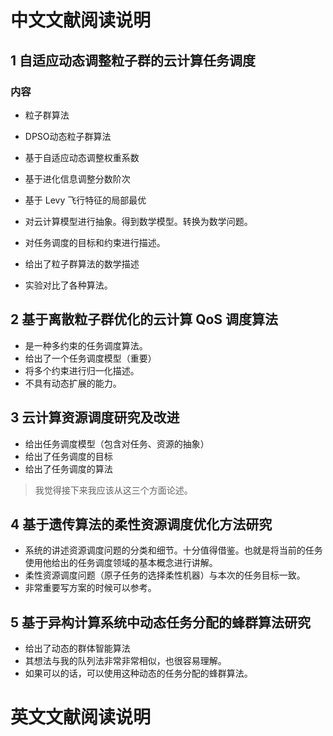 # 中文文献阅读说明
## 1 自适应动态调整粒子群的云计算任务调度

### 内容
* 粒子群算法
* DPSO动态粒子群算法
* 基于自适应动态调整权重系数
* 基于进化信息调整分数阶次
* 基于 Levy 飞行特征的局部最优

* 对云计算模型进行抽象。得到数学模型。转换为数学问题。
* 对任务调度的目标和约束进行描述。
* 给出了粒子群算法的数学描述
* 实验对比了各种算法。

## 2 基于离散粒子群优化的云计算 QoS 调度算法 

* 是一种多约束的任务调度算法。
* 给出了一个任务调度模型（重要）
* 将多个约束进行归一化描述。
* 不具有动态扩展的能力。

## 3 云计算资源调度研究及改进
* 给出任务调度模型（包含对任务、资源的抽象）
* 给出了任务调度的目标
* 给出了任务调度的算法

> 我觉得接下来我应该从这三个方面论述。

## 4 基于遗传算法的柔性资源调度优化方法研究
* 系统的讲述资源调度问题的分类和细节。十分值得借鉴。也就是将当前的任务使用他给出的任务调度领域的基本概念进行讲解。
* 柔性资源调度问题（原子任务的选择柔性机器）与本次的任务目标一致。
* 非常重要写方案的时候可以参考。

## 5 基于异构计算系统中动态任务分配的蜂群算法研究
* 给出了动态的群体智能算法
* 其想法与我的队列法非常非常相似，也很容易理解。
* 如果可以的话，可以使用这种动态的任务分配的蜂群算法。


# 英文文献阅读说明